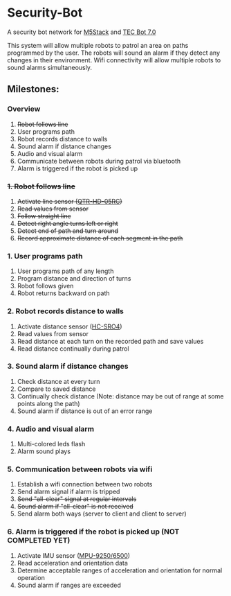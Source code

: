 # Security-Bot
A security bot network for [M5Stack](https://m5stack.com/) and [TEC Bot 7.0](https://idea7.cc/project/tec-bot-7-0/)

This system will allow multiple robots to patrol an area on paths programmed by the user. The robots will sound an alarm if they detect any changes in their environment. Wifi connectivity will allow multiple robots to sound alarms simultaneously.

## Milestones:
### Overview
1. ~~Robot follows line~~
1. User programs path
2. Robot records distance to walls
3. Sound alarm if distance changes
4. Audio and visual alarm
5. Communicate between robots during patrol via bluetooth
6. Alarm is triggered if the robot is picked up

### ~~1. Robot follows line~~
1. ~~Activate line sensor ([QTR-HD-05RC](https://www.pololu.com/product/4105))~~
2. ~~Read values from sensor~~
3. ~~Follow straight line~~
4. ~~Detect right angle turns left or right~~
5. ~~Detect end of path and turn around~~
5. ~~Record approximate distance of each segment in the path~~

### 1. User programs path
1. User programs path of any length
2. Program distance and direction of turns
3. Robot follows given
4. Robot returns backward on path

### 2. Robot records distance to walls
1. Activate distance sensor ([HC-SRO4](https://www.sparkfun.com/products/13959))
2. Read values from sensor
3. Read distance at each turn on the recorded path and save values
4. Read distance continually during patrol

### 3. Sound alarm if distance changes
1. Check distance at every turn
2. Compare to saved distance
3. Continually check distance (Note: distance may be out of range at some points along the path)
4. Sound alarm if distance is out of an error range

### 4. Audio and visual alarm
1. Multi-colored leds flash
2. Alarm sound plays

### 5. Communication between robots via wifi
1. Establish a wifi connection between two robots
2. Send alarm signal if alarm is tripped
4. ~~Send "all-clear" signal at regular intervals~~
5. ~~Sound alarm if "all-clear" is not received~~
6. Send alarm both ways (server to client and client to server)

### 6. Alarm is triggered if the robot is picked up (NOT COMPLETED YET)
1. Activate IMU sensor ([MPU-9250/6500](https://www.amazon.com/HiLetgo-Gyroscope-Acceleration-Accelerator-Magnetometer/dp/B01I1J0Z7Y))
2. Read acceleration and orientation data
3. Determine acceptable ranges of acceleration and orientation for normal operation
4. Sound alarm if ranges are exceeded

